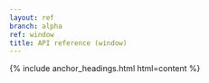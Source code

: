 ```yaml
---
layout: ref
branch: alpha
ref: window
title: API reference (window)
---
```

{% include anchor_headings.html html=content %}